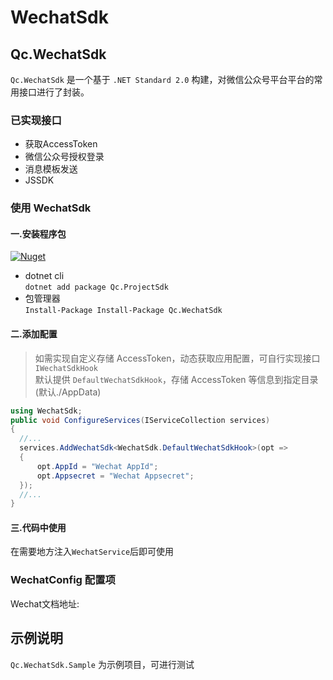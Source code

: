 # WechatSdk

## Qc.WechatSdk

`Qc.WechatSdk` 是一个基于 `.NET Standard 2.0` 构建，对微信公众号平台平台的常用接口进行了封装。

### 已实现接口
- 获取AccessToken
- 微信公众号授权登录
- 消息模板发送
- JSSDK

### 使用 WechatSdk


#### 一.安装程序包

[![Nuget](https://img.shields.io/nuget/v/Qc.WechatSdk)](https://www.nuget.org/packages/Qc.WechatSdk/)

- dotnet cli  
  `dotnet add package Qc.ProjectSdk`
- 包管理器  
  `Install-Package Install-Package Qc.WechatSdk`

#### 二.添加配置

> 如需实现自定义存储 AccessToken，动态获取应用配置，可自行实现接口 `IWechatSdkHook`  
> 默认提供 `DefaultWechatSdkHook`，存储 AccessToken 等信息到指定目录(默认./AppData)

```cs
using WechatSdk;
public void ConfigureServices(IServiceCollection services)
{
  //...
  services.AddWechatSdk<WechatSdk.DefaultWechatSdkHook>(opt =>
  {
      opt.AppId = "Wechat AppId";
      opt.Appsecret = "Wechat Appsecret";
  });
  //...
}
```

#### 三.代码中使用

在需要地方注入`WechatService`后即可使用

### WechatConfig 配置项

Wechat文档地址: 

## 示例说明

`Qc.WechatSdk.Sample` 为示例项目，可进行测试
